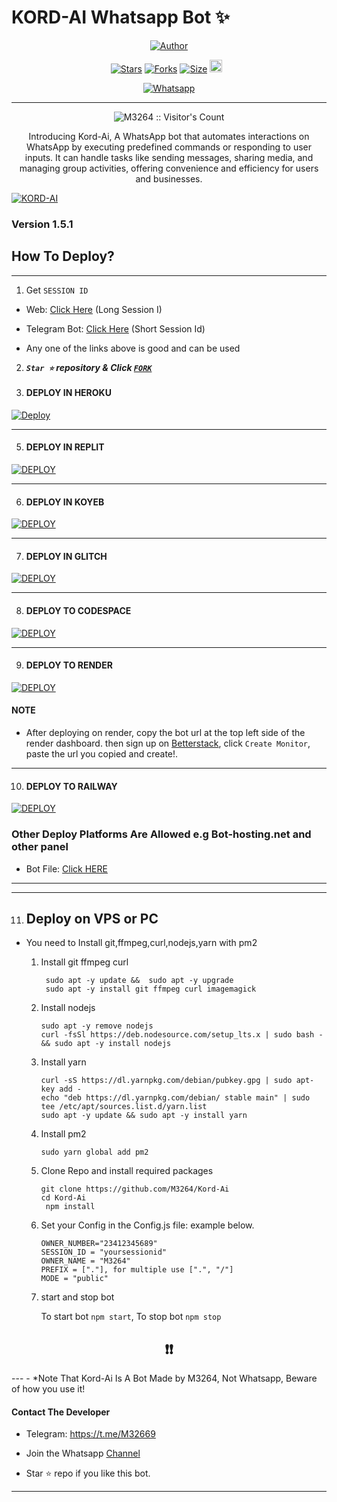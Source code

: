 # KORD-AI Whatsapp Bot ✨
<p align="center">
<a href="https://github.com/M3264"><img title="Author" src="https://files.catbox.moe/xdzljz.png"></a>


  <p align="center">
<a href="https://github.com/M3264/Kord-Ai/stargazers/"><img title="Stars" src="https://img.shields.io/github/stars/M3264/Kord-Ai?color=blue&style=flat-square"></a>
<a href="https://github.com/M3264/Kord-Ai/network/members"><img title="Forks" src="https://img.shields.io/github/forks/M3264/Kord-Ai?color=blue&style=flat-square"></a>
<a href="https://github.com/M3264/Kord-Ai/"><img title="Size" src="https://img.shields.io/github/repo-size/M3264/Kord-Ai?style=flat-square&color=green"></a>
<a href="https://github.com/M3264/Kord-Ai/graphs/commit-activity"><img height="20" src="https://img.shields.io/badge/Maintained%3F-yes-green.svg"></a>&nbsp;&nbsp;
</p>
<p align='center'>
</p>
   
<p align="center">

  <a aria-label="𝕵𝖔𝖎𝖓 𝕺𝖚𝖗 𝕮𝖍𝖆𝖓𝖓𝖊𝖑" href="https://whatsapp.com/channel/0029VaghjWRHVvTh35lfZ817" target="_blank">
    <img alt="Whatsapp" src="https://img.shields.io/badge/Join%20Channel-25D366?style=for-the-badge&logo=whatsapp&logoColor=white" />
  </a>
 

---


 <p align="center"><img src="https://profile-counter.glitch.me/{KORD-AI}/count.svg" alt="M3264 :: Visitor's Count" old_src="https://profile-counter.glitch.me/{M3264}/count.svg" /></p>


  <p align="center"> Introducing Kord-Ai, A WhatsApp bot that automates interactions on WhatsApp by executing predefined commands or responding to user inputs. It can handle tasks like sending messages, sharing media, and managing group activities, offering convenience and efficiency for users and businesses. </p
  
  <a href="https://github.com/M3264/Kord-Ai/fork"><img title="KORD-AI" src="https://img.shields.io/badge/FORK-KORD AI-h?color=blue&style=for-the-badge&logo=stackshare"></a>


 ### Version 1.5.1


## How To Deploy?
---

1. Get `SESSION ID`
- Web: [Click Here](https://mirage-session-o2cf.onrender.com/pair) (Long Session I)
- Telegram Bot: [Click Here](https://t.me/kpair_bot) (Short Session Id)

- Any one of the links above is good and can be used

2.  ***`Star ⭐` repository & Click [`FORK`](https://github.com/M3264/Kord-Ai/fork)***
   
4.  #### DEPLOY IN HEROKU 

[![Deploy](https://www.herokucdn.com/deploy/button.svg)](https://heroku.com/deploy?template=new)

--------
5.  #### DEPLOY IN REPLIT

   <a href='https://repl.it/github/M3264/Kord-Ai' target="_blank"><img alt='DEPLOY' src='https://img.shields.io/badge/-REPLIT-orange?style=for-the-badge&logo=replit&logoColor=white'/></a>

--------
6.  #### DEPLOY IN KOYEB

<a href='https://app.koyeb.com/auth/signin' target="_blank"><img alt='DEPLOY' src='https://img.shields.io/badge/-KOYEB-blue?style=for-the-badge&logo=koyeb&logoColor=white'/></a>

--------
7.  #### DEPLOY IN GLITCH

<a href='https://glitch.com/signup' target="_blank"><img alt='DEPLOY' src='https://img.shields.io/badge/GLITCH-h?color=pink&style=for-the-badge&logo=glitch'/></a></p>

--------

8.  #### DEPLOY TO CODESPACE

<a href='https://github.com/codespaces/new' target="_blank"><img alt='DEPLOY' src='https://img.shields.io/badge/CODESPACE-h?color=navy&style=for-the-badge&logo=visualstudiocode'/></a></p>

--------

9. #### DEPLOY TO RENDER

<a href='https://dashboard.render.com' target="_blank"><img alt='DEPLOY' src='https://img.shields.io/badge/RENDER-h?color=maroon&style=for-the-badge&logo=render'/></a></p>
#### NOTE
- After deploying on render, copy the bot url at the top left side of the render dashboard. then sign up on [Betterstack](https://uptime.betterstack.com), click `Create Monitor`, paste the url you copied and create!.
--------
10. #### DEPLOY TO RAILWAY

<a href='https://railway.app/new' target="_blank"><img alt='DEPLOY' src='https://img.shields.io/badge/RAILWAY-h?color=black&style=for-the-badge&logo=railway'/></a></p>

### Other Deploy Platforms Are Allowed e.g Bot-hosting.net and other panel
- Bot File: [Click HERE](https://github.com/M3264/Kord-Ai/archive/refs/heads/master.zip)
--------


---

11. ## Deploy on VPS or PC
- You need to Install git,ffmpeg,curl,nodejs,yarn with pm2 
   1. Install git ffmpeg curl 
      ``` 
       sudo apt -y update &&  sudo apt -y upgrade 
       sudo apt -y install git ffmpeg curl imagemagick
      ``` 
   2. Install nodejs  
      ```   
      sudo apt -y remove nodejs
      curl -fsSl https://deb.nodesource.com/setup_lts.x | sudo bash - && sudo apt -y install nodejs
      ```
  
   3. Install yarn
      ```
      curl -sS https://dl.yarnpkg.com/debian/pubkey.gpg | sudo apt-key add - 
      echo "deb https://dl.yarnpkg.com/debian/ stable main" | sudo tee /etc/apt/sources.list.d/yarn.list
      sudo apt -y update && sudo apt -y install yarn
      ```  
  
   4. Install pm2
      ```
      sudo yarn global add pm2
      ```
  
   5. Clone Repo and install required packages
      ```
      git clone https://github.com/M3264/Kord-Ai
      cd Kord-Ai
       npm install
      ```

   6. Set your Config in the Config.js file:
      example below.

      ```
      OWNER_NUMBER="23412345689"
      SESSION_ID = "yoursessionid"
      OWNER_NAME = "M3264"
      PREFIX = ["."], for multiple use [".", "/"]
      MODE = "public"
      
      ```

   7. start and stop bot
 
      To start bot ``` npm start ```,
      To stop bot ``` npm stop ```


 
<h2 align="center">  ❗❗ </h2>
---
- *Note That Kord-Ai Is A Bot Made by M3264, Not Whatsapp, Beware of how you use it!


#### Contact The Developer
- Telegram:  https://t.me/M32669
- Join the Whatsapp [Channel](https://whatsapp.com/channel/0029VaghjWRHVvTh35lfZ817)
 

- Star ⭐ repo if you like this bot.
--------



